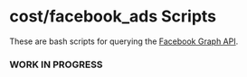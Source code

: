 # cost/facebook_ads Scripts

These are bash scripts for querying the [Facebook Graph API](https://developers.facebook.com/docs/graph-api/).

### WORK IN PROGRESS
